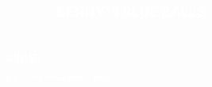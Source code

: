 <!DOCTYPE html>
<html>
<head>
    <style>
        .center {
            text-align: center;
            margin-top: 50vh; /* Adjust this value to position vertically */
        }
    </style>
</head>
<body>
    <div class="center">
        <h1 style="color:#ffffff;">BENNY'S BLUE BALLS</h1>
    </div>
&nbsp;
<h2 style="color:#ffffff;"> ABOUT </h2>
<p style="color:#ffffff;">this is what the website is about</p>

</body>
</html>
